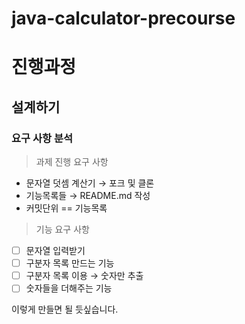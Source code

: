 # java-calculator-precourse

# 진행과정

## 설계하기

### 요구 사항 분석

> 과제 진행 요구 사항
>
- 문자열 덧셈 계산기 → 포크 및 클론
- 기능목록들 → README.md 작성
- 커밋단위 == 기능목록

> 기능 요구 사항
>
- [ ]  문자열 입력받기
- [ ]  구분자 목록 만드는 기능
- [ ]  구분자 목록 이용 → 숫자만 추출
- [ ]  숫자들을 더해주는 기능

이렇게 만들면 될 듯싶습니다.